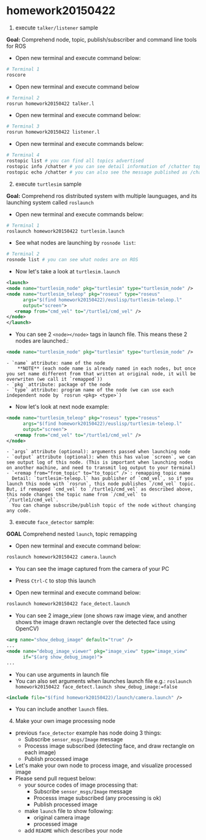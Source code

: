 # homework20150422

1. execute `talker/listener` sample
  
  **Goal:** Comprehend node, topic, publish/subscriber and command line tools for ROS

  - Open new terminal and execute command below:
  ```bash
# Terminal 1
roscore
```
  - Open new terminal and execute command below
  ```bash
  # Terminal 2
rosrun homework20150422 talker.l
```
  - Open new terminal and execute command below:
  ```bash
  # Terminal 3
rosrun homework20150422 listener.l
```

  - Open new terminal and execute commands below:
  ```bash
  # Terminal 4
rostopic list # you can find all topics advertised
rostopic info /chatter # you can see detail information of /chatter topic
rostopic echo /chatter # you can also see the message published as /chatter topic
```

2. execute `turtlesim` sample

  **Goal:** Comprehend ros distributed system with multiple launguages, and its launching system called `roslaunch`

  - Open new terminal and execute commands below:
  ```bash
  # Terminal 1
roslaunch homework20150422 turtlesim.launch
```

  - See what nodes are launching by `rosnode list`:
  ```bash
  # Terminal 2
rosnode list # you can see what nodes are on ROS
```

  - Now let's take a look at `turtlesim.launch`
  ```xml
<launch>
  <node name="turtlesim_node" pkg="turtlesim" type="turtlesim_node" />
  <node name="turtlesim_teleop" pkg="roseus" type="roseus"
        args="$(find homework20150422)/euslisp/turtlesim-teleop.l"
        output="screen">
     <remap from="cmd_vel" to="/turtle1/cmd_vel" />
  </node>
</launch>
```

  - You can see 2 `<node></node>` tags in launch file. This means these 2 nodes are launched.:
  ```xml
  <node name="turtlesim_node" pkg="turtlesim" type="turtlesim_node" />
```
    - `name` attribute: name of the node
        **NOTE** (each node name is already named in each nodes, but once you set name different from that written at original node, it will be overwriten (we call it `remapped`))
    - `pkg` attribute: package of the node
    - `type` attribute: program name of the node (we can use each independent node by `rosrun <pkg> <type>`)

  - Now let's look at next node example:
  ```xml
  <node name="turtlesim_teleop" pkg="roseus" type="roseus"
        args="$(find homework20150422)/euslisp/turtlesim-teleop.l"
        output="screen">
     <remap from="cmd_vel" to="/turtle1/cmd_vel" />
  </node>
```
    - `args` attribute (optional): arguments passed when launching node
    - `output` attribute (optional): when this has value `screen`, we can see output log of this node. (This is important when launching nodes on another machine, and need to transmit log output to your terminal)
    - `<remap from="from_topic" to="to_topic" />`: remapping topic name
      Detail: `turtlesim-teleop.l` has publisher of `cmd_vel`, so if you launch this node with `rosrun`, this node publishes `/cmd_vel` topic. But, if remapped `cmd_vel` to `/turtle1/cmd_vel` as described above, this node changes the topic name from `/cmd_vel` to `/turtle1/cmd_vel`.
      You can change subscribe/publish topic of the node without changing any code.


3. execute `face_detector` sample:

  **GOAL** Comprehend nested `launch`, topic remapping

  - Open new terminal and execute command below:
  ```bash
roslaunch homework20150422 camera.launch
```

  - You can see the image captured from the camera of your PC

  - Press `Ctrl-C` to stop this launch

  - Open new terminal and execute command below:
  ```bash
roslaunch homework20150422 face_detect.launch
```

  - You can see 2 image_view (one shows raw image view, and another shows the image drawn rectangle over the detected face using OpenCV)

  ```xml
  <arg name="show_debug_image" default="true" />
  ...
  <node name="debug_image_viewer" pkg="image_view" type="image_view"
        if="$(arg show_debug_image)">
  ...
```

  - You can use arguments in launch file
  - You can also set arguments when launches launch file
    e.g.: `roslaunch homework20150422 face_detect.launch show_debug_image:=false`

  ```xml
  <include file="$(find homework20150422)/launch/camera.launch" />
```
  - You can include another `launch` files.

4. Make your own image processing node

  - previous `face_detector` example has node doing 3 things:
    - Subscribe `sensor_msgs/Image` message
    - Processs image subscribed (detecting face, and draw rectangle on each image)
    - Publish processed image
  - Let's make your own node to process image, and visualize processed image
  - Please send pull request below:
    - your source codes of image processing that:
      - Subscribe `sensor_msgs/Image` message
      - Processs image subscribed (any processing is ok)
      - Publish processed image
    - make `launch` file to show following:
      - original camera image
      - processed image
    - add `README` which describes your node
